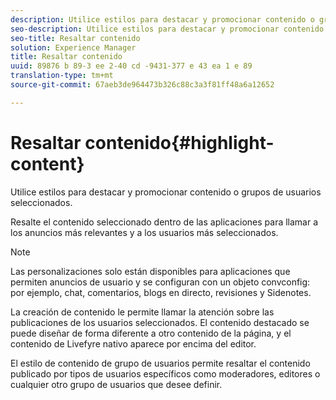 ```yaml
---
description: Utilice estilos para destacar y promocionar contenido o grupos de usuarios seleccionados.
seo-description: Utilice estilos para destacar y promocionar contenido o grupos de usuarios seleccionados.
seo-title: Resaltar contenido
solution: Experience Manager
title: Resaltar contenido
uuid: 89876 b 89-3 ee 2-40 cd -9431-377 e 43 ea 1 e 89
translation-type: tm+mt
source-git-commit: 67aeb3de964473b326c88c3a3f81ff48a6a12652

---
```



# Resaltar contenido{#highlight-content}

Utilice estilos para destacar y promocionar contenido o grupos de usuarios seleccionados.

Resalte el contenido seleccionado dentro de las aplicaciones para llamar a los anuncios más relevantes y a los usuarios más seleccionados.

>[!NOTE]
>
>Las personalizaciones solo están disponibles para aplicaciones que permiten anuncios de usuario y se configuran con un objeto convconfig: por ejemplo, chat, comentarios, blogs en directo, revisiones y Sidenotes.

La creación de contenido le permite llamar la atención sobre las publicaciones de los usuarios seleccionados. El contenido destacado se puede diseñar de forma diferente a otro contenido de la página, y el contenido de Livefyre nativo aparece por encima del editor.

El estilo de contenido de grupo de usuarios permite resaltar el contenido publicado por tipos de usuarios específicos como moderadores, editores o cualquier otro grupo de usuarios que desee definir.
